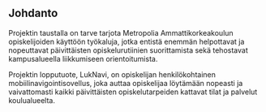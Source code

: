 ## Johdanto

Projektin taustalla on tarve tarjota Metropolia Ammattikorkeakoulun opiskelijoiden käyttöön työkaluja, jotka entistä
enemmän helpottavat ja nopeuttavat päivittäisten opiskelurutiinien suorittamista sekä tehostavat kampusalueella liikkumiseen
orientoitumista. 

Projektin lopputuote, LukNavi, on opiskelijan henkilökohtainen mobiilinavigointisovellus, joka auttaa 
opiskelijaa löytämään nopeasti ja vaivattomasti kaikki päivittäisten opiskelutarpeiden kattavat tilat ja palvelut 
koulualueelta. 


